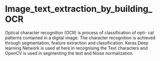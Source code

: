 # Image_text_extraction_by_building_OCR
Optical character recognition (OCR) is process of classification of opti- cal patterns contained in a digital image. The character recognition is achieved through segmentation, feature extraction and classification. Keras Deep learning Network is used at here in recognising the Text characters and OpenCV is used in segmenting the text and Noise normalization.
